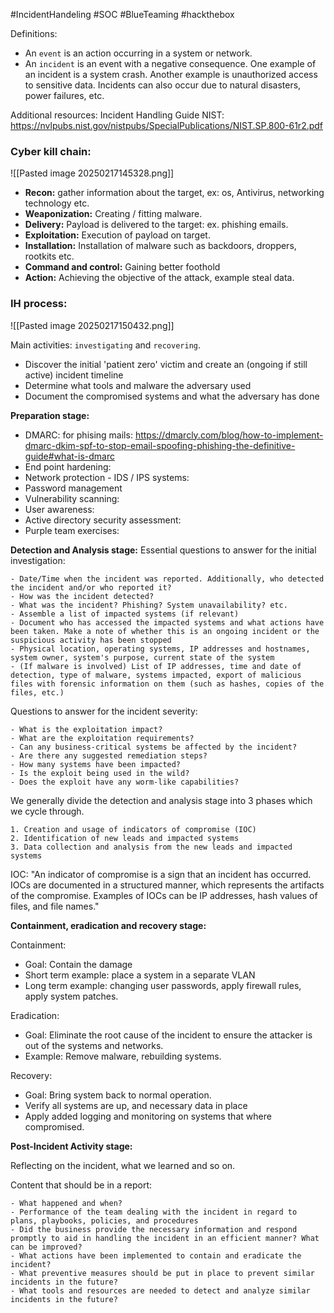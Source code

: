 #IncidentHandeling #SOC #BlueTeaming #hackthebox


Definitions:
- An `event` is an action occurring in a system or network.
- An `incident` is an event with a negative consequence. One example of an incident is a system crash. Another example is unauthorized access to sensitive data. Incidents can also occur due to natural disasters, power failures, etc.



Additional resources:
Incident Handling Guide NIST: https://nvlpubs.nist.gov/nistpubs/SpecialPublications/NIST.SP.800-61r2.pdf



### Cyber kill chain:
![[Pasted image 20250217145328.png]]

- **Recon:** gather information about the target, ex: os, Antivirus, networking technology etc.
- **Weaponization:** Creating / fitting malware. 
- **Delivery:** Payload is delivered to the target: ex. phishing emails.
- **Exploitation:** Execution of payload on target.
- **Installation:** Installation of malware such as backdoors, droppers, rootkits etc.
- **Command and control:** Gaining better foothold 
- **Action:** Achieving the objective of the attack, example steal data. 


### IH process:
![[Pasted image 20250217150432.png]]

Main activities: `investigating` and `recovering`.
- Discover the initial 'patient zero' victim and create an (ongoing if still active) incident timeline
- Determine what tools and malware the adversary used
- Document the compromised systems and what the adversary has done

**Preparation stage:**
- DMARC: for phising mails:  https://dmarcly.com/blog/how-to-implement-dmarc-dkim-spf-to-stop-email-spoofing-phishing-the-definitive-guide#what-is-dmarc 
- End point hardening: 
- Network protection - IDS / IPS systems:
- Password management
- Vulnerability scanning:
- User awareness:
- Active directory security assessment:
- Purple team exercises:

**Detection and Analysis stage:**
Essential questions to answer for the initial investigation: 
```
- Date/Time when the incident was reported. Additionally, who detected the incident and/or who reported it?
- How was the incident detected?
- What was the incident? Phishing? System unavailability? etc.
- Assemble a list of impacted systems (if relevant)
- Document who has accessed the impacted systems and what actions have been taken. Make a note of whether this is an ongoing incident or the suspicious activity has been stopped
- Physical location, operating systems, IP addresses and hostnames, system owner, system's purpose, current state of the system
- (If malware is involved) List of IP addresses, time and date of detection, type of malware, systems impacted, export of malicious files with forensic information on them (such as hashes, copies of the files, etc.)
```

Questions to answer for the incident severity:
```
- What is the exploitation impact?
- What are the exploitation requirements?
- Can any business-critical systems be affected by the incident?
- Are there any suggested remediation steps?
- How many systems have been impacted?
- Is the exploit being used in the wild?
- Does the exploit have any worm-like capabilities?
```

We generally divide the detection and analysis stage into 3 phases which we cycle through. 
```
1. Creation and usage of indicators of compromise (IOC)
2. Identification of new leads and impacted systems
3. Data collection and analysis from the new leads and impacted systems
```

IOC: "An indicator of compromise is a sign that an incident has occurred. IOCs are documented in a structured manner, which represents the artifacts of the compromise. Examples of IOCs can be IP addresses, hash values of files, and file names."


**Containment, eradication and recovery stage:**

Containment:
- Goal: Contain the damage
- Short term example: place a system in a separate VLAN  
- Long term example: changing user passwords, apply firewall rules, apply system patches. 

Eradication:
- Goal: Eliminate the root cause of the incident to ensure the attacker is out of the systems and networks.
- Example: Remove malware, rebuilding systems. 

Recovery: 
- Goal: Bring system back to normal operation.
- Verify all systems are up, and necessary data in place 
- Apply added logging and monitoring on systems that where compromised. 

**Post-Incident Activity stage:**

Reflecting on the incident, what we learned and so on. 

Content that should be in a report:
```
- What happened and when?
- Performance of the team dealing with the incident in regard to plans, playbooks, policies, and procedures
- Did the business provide the necessary information and respond promptly to aid in handling the incident in an efficient manner? What can be improved?
- What actions have been implemented to contain and eradicate the incident?
- What preventive measures should be put in place to prevent similar incidents in the future?
- What tools and resources are needed to detect and analyze similar incidents in the future?
```

